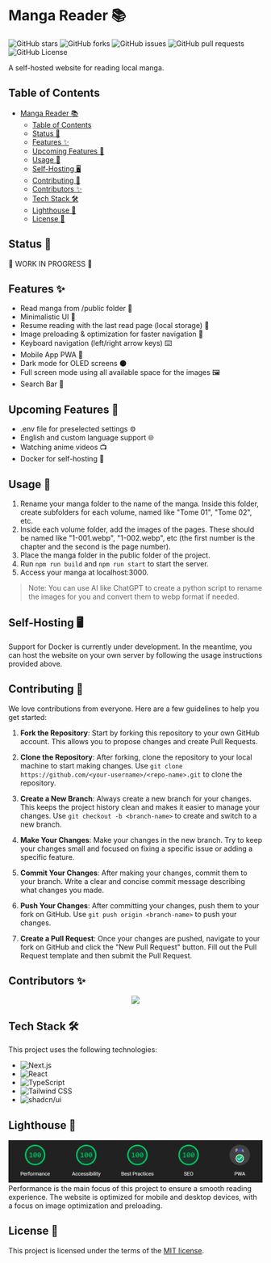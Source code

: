 # Manga Reader 📚

![GitHub stars](https://img.shields.io/github/stars/FlorianDevv/MangaRead?style=social)
![GitHub forks](https://img.shields.io/github/forks/FlorianDevv/MangaRead?style=social)
![GitHub issues](https://img.shields.io/github/issues/FlorianDevv/MangaRead)
![GitHub pull requests](https://img.shields.io/github/issues-pr/FlorianDevv/MangaRead)
![GitHub License](https://img.shields.io/github/license/FlorianDevv/MangaRead)

A self-hosted website for reading local manga.

## Table of Contents

- [Manga Reader 📚](#manga-reader-)
  - [Table of Contents](#table-of-contents)
  - [Status 🚦](#status-)
  - [Features ✨](#features-)
  - [Upcoming Features 📅](#upcoming-features-)
  - [Usage 🚀](#usage-)
  - [Self-Hosting 🖥️](#self-hosting-️)
  - [Contributing 🤝](#contributing-)
  - [Contributors ✨](#contributors-)
  - [Tech Stack 🛠️](#tech-stack-️)
  - [Lighthouse 🦅](#lighthouse-)
  - [License 📝](#license-)

## Status 🚦

🚧 WORK IN PROGRESS 🚧

## Features ✨

- Read manga from /public folder 📖
- Minimalistic UI 🎨
- Resume reading with the last read page (local storage) 📌
- Image preloading & optimization for faster navigation 🚀
- Keyboard navigation (left/right arrow keys) ⌨️
- Mobile App PWA 📱
- Dark mode for OLED screens 🌑
- Full screen mode using all available space for the images 🖼️
- Search Bar 🔎

## Upcoming Features 📅

- .env file for preselected settings ⚙️
- English and custom language support 🌐
- Watching anime videos 📺
- Docker for self-hosting 🐳

## Usage 🚀

1. Rename your manga folder to the name of the manga. Inside this folder, create subfolders for each volume, named like "Tome 01", "Tome 02", etc.
2. Inside each volume folder, add the images of the pages. These should be named like "1-001.webp", "1-002.webp", etc (the first number is the chapter and the second is the page number).
3. Place the manga folder in the public folder of the project.
4. Run `npm run build` and `npm run start` to start the server.
5. Access your manga at localhost:3000.

> Note: You can use AI like ChatGPT to create a python script to rename the images for you and convert them to webp format if needed.

## Self-Hosting 🖥️

Support for Docker is currently under development. In the meantime, you can host the website on your own server by following the usage instructions provided above.

## Contributing 🤝

We love contributions from everyone. Here are a few guidelines to help you get started:

1. **Fork the Repository**: Start by forking this repository to your own GitHub account. This allows you to propose changes and create Pull Requests.

2. **Clone the Repository**: After forking, clone the repository to your local machine to start making changes. Use `git clone https://github.com/<your-username>/<repo-name>.git` to clone the repository.

3. **Create a New Branch**: Always create a new branch for your changes. This keeps the project history clean and makes it easier to manage your changes. Use `git checkout -b <branch-name>` to create and switch to a new branch.

4. **Make Your Changes**: Make your changes in the new branch. Try to keep your changes small and focused on fixing a specific issue or adding a specific feature.

5. **Commit Your Changes**: After making your changes, commit them to your branch. Write a clear and concise commit message describing what changes you made.

6. **Push Your Changes**: After committing your changes, push them to your fork on GitHub. Use `git push origin <branch-name>` to push your changes.

7. **Create a Pull Request**: Once your changes are pushed, navigate to your fork on GitHub and click the "New Pull Request" button. Fill out the Pull Request template and then submit the Pull Request.

## Contributors ✨

<a href="https://github.com/FlorianDevv/MangaRead/graphs/contributors" style="display: flex; justify-content: center;">
  <img src="https://contrib.rocks/image?repo=FlorianDevv/MangaRead" />
</a>

## Tech Stack 🛠️

This project uses the following technologies:

- ![Next.js](https://img.shields.io/badge/-Next.js-000000?style=flat&logo=next.js)
- ![React](https://img.shields.io/badge/-React-61DAFB?style=flat&logo=react&logoColor=white)
- ![TypeScript](https://img.shields.io/badge/-TypeScript-3178C6?style=flat&logo=typescript&logoColor=white)
- ![Tailwind CSS](https://img.shields.io/badge/-Tailwind_CSS-38B2AC?style=flat&logo=tailwind-css&logoColor=white)
- ![shadcn/ui](https://img.shields.io/badge/-Shadcn/ui-000000?style=flat&logo=shadcn/ui&logoColor=white)

## Lighthouse 🦅

![Lighthouse Image](readme/image/lighthouse.png)
Performance is the main focus of this project to ensure a smooth reading experience. The website is optimized for mobile and desktop devices, with a focus on image optimization and preloading.

## License 📝

This project is licensed under the terms of the [MIT license](LICENSE).
